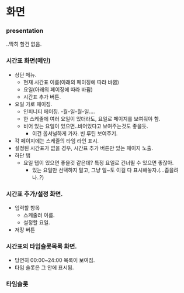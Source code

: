 # 화면

### presentation
..딱히 할건 없음.

### 시간표 화면(메인)
- 상단 메뉴. 
  - 현재 시간표 이름(아래의 페이징에 따라 바뀜)
  - 요일(아래의 페이징에 따라 바뀜)
  - 시간표 추가 버튼.
- 요일 가로 페이징.
  - 인피니티 페이징. -월-일-월-일....
  - 한 스케줄에 여러 요일이 있더라도, 요일로 페이지를 보여줘야 함.
  - 비어 있는 요일이 있으면..비어있다고 보여주는것도 좋을듯.
    - 이건 옵셔널하게 가자. 빈 루틴 보여주기.
- 각 페이지에는 스케줄의 타임 라인 표시.
- 설정된 시간표가 없을 경우, 시간표 추가 버튼만 있는 페이지 노출.
- 하단 탭
  - 요일 탭이 있으면 좋을것 같은데? 특정 요일로 건너뛸 수 있으면 좋잖아.
    - 있는 요일만 선택하지 말고, 그냥 일~토 이걸 다 표시해놓자.(...좁을려나..?)


### 시간표 추가/설정 화면.
- 입력할 항목
  - 스케줄러 이름.
  - 설정할 요일.
- 저장 버튼

### 시간표의 타임슬롯목록 화면.
- 당연히 00:00~24:00 목록이 보여짐.
- 타임 슬롯은 그 안에 표시됨.

### 타임슬롯